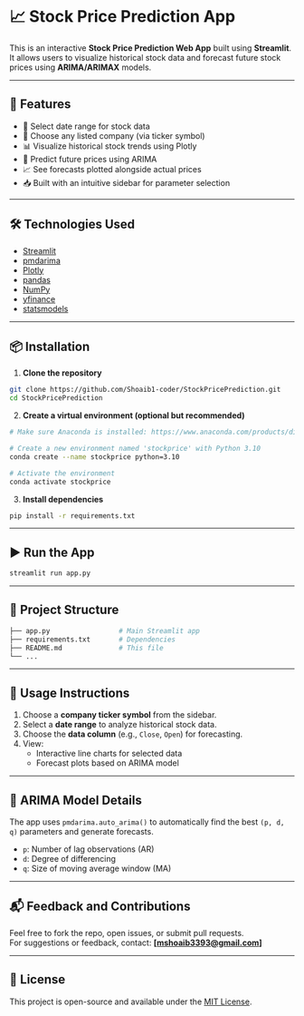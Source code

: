# 📈 Stock Price Prediction App

This is an interactive **Stock Price Prediction Web App** built using **Streamlit**. It allows users to visualize historical stock data and forecast future stock prices using **ARIMA/ARIMAX** models.

---

## 🚀 Features

- 📅 Select date range for stock data  
- 🏢 Choose any listed company (via ticker symbol)
- 📊 Visualize historical stock trends using Plotly  
- 🔮 Predict future prices using ARIMA  
- 📈 See forecasts plotted alongside actual prices  
- 📥 Built with an intuitive sidebar for parameter selection  

---
## 🛠️ Technologies Used

- [Streamlit](https://streamlit.io/)
- [pmdarima](https://alkaline-ml.com/pmdarima/)
- [Plotly](https://plotly.com/)
- [pandas](https://pandas.pydata.org/)
- [NumPy](https://numpy.org/)
- [yfinance](https://pypi.org/project/yfinance/)
- [statsmodels](https://www.statsmodels.org/)

---

## 📦 Installation

1. **Clone the repository**

```bash
git clone https://github.com/Shoaib1-coder/StockPricePrediction.git
cd StockPricePrediction
```

2. **Create a virtual environment (optional but recommended)**

```bash
# Make sure Anaconda is installed: https://www.anaconda.com/products/distribution

# Create a new environment named 'stockprice' with Python 3.10
conda create --name stockprice python=3.10

# Activate the environment
conda activate stockprice

```

3. **Install dependencies**

```bash
pip install -r requirements.txt
```

---

## ▶️ Run the App

```bash
streamlit run app.py
```

---

## 📁 Project Structure

```bash
├── app.py                 # Main Streamlit app
├── requirements.txt       # Dependencies
├── README.md              # This file
└── ...
```

---

## 📌 Usage Instructions

1. Choose a **company ticker symbol** from the sidebar.
2. Select a **date range** to analyze historical stock data.
3. Choose the **data column** (e.g., `Close`, `Open`) for forecasting.
4. View:
   - Interactive line charts for selected data
   - Forecast plots based on ARIMA model

---

## 🧠 ARIMA Model Details

The app uses `pmdarima.auto_arima()` to automatically find the best `(p, d, q)` parameters and generate forecasts.

- `p`: Number of lag observations (AR)
- `d`: Degree of differencing
- `q`: Size of moving average window (MA)

---

## 📬 Feedback and Contributions

Feel free to fork the repo, open issues, or submit pull requests.  
For suggestions or feedback, contact: **[mshoaib3393@gmail.com]**

---

## 📝 License

This project is open-source and available under the [MIT License](LICENSE).
